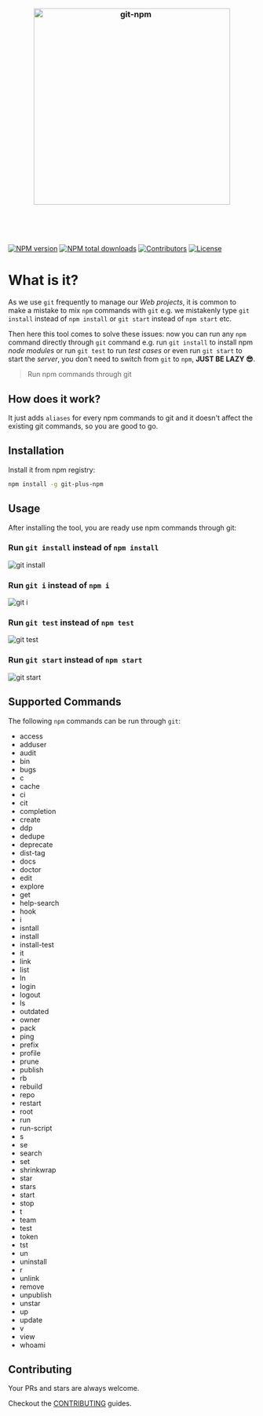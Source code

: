 <h3 align="center">
  <br />
  <br />
  <a href="https://github.com/rousan/git-npm">
    <img src="https://github.com/rousan/git-npm/raw/develop/logo.png" width="400" alt="git-npm" title="git-npm" />
  </a>
</h3>
<br />
<br />
<br />

[![NPM version](https://img.shields.io/npm/v/git-npm.svg)](https://www.npmjs.com/package/git-plus-npm)
[![NPM total downloads](https://img.shields.io/npm/dt/git-npm.svg)](https://www.npmjs.com/package/git-plus-npm)
[![Contributors](https://img.shields.io/github/contributors/rousan/git-npm.svg)](https://github.com/rousan/git-npm/graphs/contributors)
[![License](https://img.shields.io/github/license/rousan/git-npm.svg)](https://github.com/rousan/git-npm/blob/master/LICENSE)

# What is it?

As we use `git` frequently to manage our *Web projects*, it is common to make a mistake to mix `npm` commands with `git` e.g. we mistakenly type
`git install` instead of `npm install` or `git start` instead of `npm start` etc.

Then here this tool comes to solve these issues: now you can run any `npm` command directly through `git` command e.g. run `git install` to install npm *node modules*
or run `git test` to run *test cases* or even run `git start` to start the *server*, you don't need to switch from `git` to `npm`, **JUST BE LAZY 😎**.

> Run npm commands through git

## How does it work?

It just adds `aliases` for every npm commands to git and it doesn't affect the existing git commands, so you are good to go.

## Installation

Install it from npm registry:

```bash
npm install -g git-plus-npm
```

## Usage

After installing the tool, you are ready use npm commands through git:

### Run `git install` instead of `npm install`

<img src="https://github.com/rousan/git-npm/raw/develop/git-install.png" alt="git install" title="git install" />

### Run `git i` instead of `npm i`

<img src="https://github.com/rousan/git-npm/raw/develop/git-i.png" alt="git i" title="git i" />

### Run `git test` instead of `npm test`

<img src="https://github.com/rousan/git-npm/raw/develop/git-test.png" alt="git test" title="git test" />

### Run `git start` instead of `npm start`

<img src="https://github.com/rousan/git-npm/raw/develop/git-start.png" alt="git start" title="git start" />

## Supported Commands

The following `npm` commands can be run through `git`:

* access
* adduser
* audit
* bin
* bugs
* c
* cache
* ci
* cit
* completion
* create
* ddp
* dedupe
* deprecate
* dist-tag
* docs
* doctor
* edit
* explore
* get
* help-search
* hook
* i
* isntall
* install
* install-test
* it
* link
* list
* ln
* login
* logout
* ls
* outdated
* owner
* pack
* ping
* prefix
* profile
* prune
* publish
* rb
* rebuild
* repo
* restart
* root
* run
* run-script
* s
* se
* search
* set
* shrinkwrap
* star
* stars
* start
* stop
* t
* team
* test
* token
* tst
* un
* uninstall
* r
* unlink
* remove
* unpublish
* unstar
* up
* update
* v
* view
* whoami

## Contributing

Your PRs and stars are always welcome.

Checkout the [CONTRIBUTING](https://github.com/rousan/sl/blob/master/CONTRIBUTING.md) guides.
